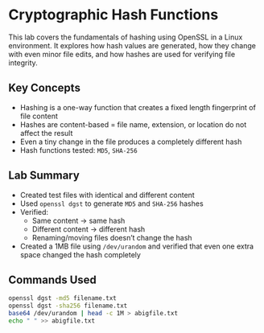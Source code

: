 # Cryptographic Hash Functions

This lab covers the fundamentals of hashing using OpenSSL in a Linux environment. It explores how hash values are generated, how they change with even minor file edits, and how hashes are used for verifying file integrity.

## Key Concepts
- Hashing is a one-way function that creates a fixed length fingerprint of file content
- Hashes are content-based = file name, extension, or location do not affect the result
- Even a tiny change in the file produces a completely different hash
- Hash functions tested: `MD5`, `SHA-256`

##  Lab Summary
- Created test files with identical and different content
- Used `openssl dgst` to generate `MD5` and `SHA-256` hashes
- Verified:
  - Same content → same hash
  - Different content → different hash
  - Renaming/moving files doesn’t change the hash
- Created a 1MB file using `/dev/urandom` and verified that even one extra space changed the hash completely

## Commands Used
```bash
openssl dgst -md5 filename.txt
openssl dgst -sha256 filename.txt
base64 /dev/urandom | head -c 1M > abigfile.txt
echo " " >> abigfile.txt
